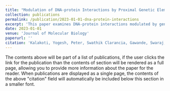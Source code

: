 ```yaml
---
title: "Modulation of DNA-protein Interactions by Proximal Genetic Elements as Uncovered by Interpretable Deep Learning"
collection: publications
permalink: /publication/2023-01-01-dna-protein-interactions
excerpt: 'This paper examines DNA-protein interactions modulated by genetic elements using interpretable deep learning.'
date: 2023-01-01
venue: 'Journal of Molecular Biology'
paperurl: ''
citation: 'Kalakoti, Yogesh, Peter, Swathik Clarancia, Gawande, Swaraj, Sundar, Durai. (2023). "Modulation of DNA-protein Interactions by Proximal Genetic Elements as Uncovered by Interpretable Deep Learning." <i>Journal of Molecular Biology</i>. 435(13), 168121.'
---
```




The contents above will be part of a list of publications, if the user clicks the link for the publication than the contents of section will be rendered as a full page, allowing you to provide more information about the paper for the reader. When publications are displayed as a single page, the contents of the above "citation" field will automatically be included below this section in a smaller font.
